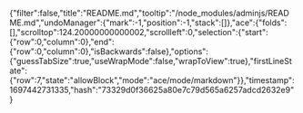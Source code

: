 {"filter":false,"title":"README.md","tooltip":"/node_modules/adminjs/README.md","undoManager":{"mark":-1,"position":-1,"stack":[]},"ace":{"folds":[],"scrolltop":124.20000000000002,"scrollleft":0,"selection":{"start":{"row":0,"column":0},"end":{"row":0,"column":0},"isBackwards":false},"options":{"guessTabSize":true,"useWrapMode":false,"wrapToView":true},"firstLineState":{"row":7,"state":"allowBlock","mode":"ace/mode/markdown"}},"timestamp":1697442731335,"hash":"73329d0f36625a80e7c79d565a6257adcd2632e9"}